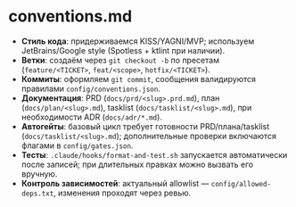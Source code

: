 # conventions.md

- **Стиль кода**: придерживаемся KISS/YAGNI/MVP; используем JetBrains/Google style (Spotless + ktlint при наличии).
- **Ветки**: создаём через `git checkout -b` по пресетам (`feature/<TICKET>`, `feat/<scope>`, `hotfix/<TICKET>`).
- **Коммиты**: оформляем `git commit`, сообщения валидируются правилами `config/conventions.json`.
- **Документация**: PRD (`docs/prd/<slug>.prd.md`), план (`docs/plan/<slug>.md`), tasklist (`docs/tasklist/<slug>.md`), при необходимости ADR (`docs/adr/*.md`).
- **Автогейты**: базовый цикл требует готовности PRD/плана/tasklist (`docs/tasklist/<slug>.md`); дополнительные проверки включаются флагами в `config/gates.json`.
- **Тесты**: `.claude/hooks/format-and-test.sh` запускается автоматически после записей; при длительных правках можно вызвать его вручную.
- **Контроль зависимостей**: актуальный allowlist — `config/allowed-deps.txt`, изменения проходят через ревью.
